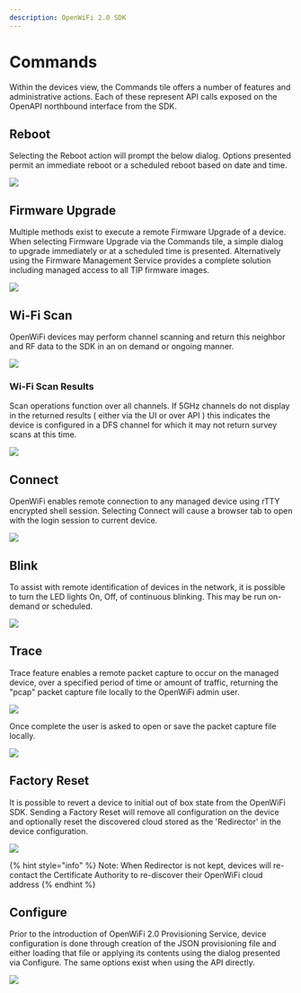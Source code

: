 ```yaml
---
description: OpenWiFi 2.0 SDK
---
```


# Commands

Within the devices view, the Commands tile offers a number of features and administrative actions. Each of these represent API calls exposed on the OpenAPI northbound interface from the SDK.

## Reboot

Selecting the Reboot action will prompt the below dialog. Options presented permit an immediate reboot or a scheduled reboot based on date and time.

![](<../../../.gitbook/assets/Screen Shot 2021-07-29 at 2.25.03 PM (1).png>)

## Firmware Upgrade

Multiple methods exist to execute a remote Firmware Upgrade of a device. When selecting Firmware Upgrade via the Commands tile, a simple dialog to upgrade immediately or at a scheduled time is presented. Alternatively using the Firmware Management Service provides a complete solution including managed access to all TIP firmware images.

![](<../../../.gitbook/assets/Screen Shot 2021-07-29 at 2.28.44 PM.png>)

## Wi-Fi Scan

OpenWiFi devices may perform channel scanning and return this neighbor and RF data to the SDK in an on demand or ongoing manner.

![](<../../../.gitbook/assets/Screen Shot 2021-07-29 at 2.31.03 PM (1).png>)

### Wi-Fi Scan Results

Scan operations function over all channels. If 5GHz channels do not display in the returned results ( either via the UI or over API ) this indicates the device is configured in a DFS channel for which it may not return survey scans at this time.

![](<../../../.gitbook/assets/Screen Shot 2021-07-29 at 2.33.58 PM (1).png>)

## Connect

OpenWiFi enables remote connection to any managed device using rTTY encrypted shell session. Selecting Connect will cause a browser tab to open with the login session to current device.

![](<../../../.gitbook/assets/Screen Shot 2021-07-29 at 2.35.48 PM.png>)

## Blink

To assist with remote identification of devices in the network, it is possible to turn the LED lights On, Off, of continuous blinking. This may be run on-demand or scheduled.

![](<../../../.gitbook/assets/Screen Shot 2021-07-29 at 2.37.30 PM.png>)

## Trace

Trace feature enables a remote packet capture to occur on the managed device, over a specified period of time or amount of traffic, returning the "pcap" packet capture file locally to the OpenWiFi admin user.

![](<../../../.gitbook/assets/Screen Shot 2021-07-29 at 2.39.24 PM.png>)

Once complete the user is asked to open or save the packet capture file locally.

![](<../../../.gitbook/assets/image (33) (1).png>)

## Factory Reset

It is possible to revert a device to initial out of box state from the OpenWiFi SDK. Sending a Factory Reset will remove all configuration on the device and optionally reset the discovered cloud stored as the 'Redirector' in the device configuration.

![](<../../../.gitbook/assets/Screen Shot 2021-07-29 at 2.46.29 PM (1).png>)

{% hint style="info" %}
Note: When Redirector is not kept, devices will re-contact the Certificate Authority to re-discover their OpenWiFi cloud address
{% endhint %}

## Configure

Prior to the introduction of OpenWiFi 2.0 Provisioning Service, device configuration is done through creation of the JSON provisioning file and either loading that file or applying its contents using the dialog presented via Configure. The same options exist when using the API directly.

![](<../../../.gitbook/assets/Screen Shot 2021-07-29 at 2.48.31 PM (1).png>)
